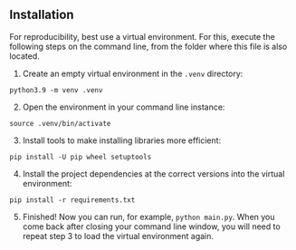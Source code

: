 ## Installation

For reproducibility, best use a virtual environment. For this, execute the following steps on the command line, from the folder where this file is also located.

1. Create an empty virtual environment in the `.venv` directory:

```
python3.9 -m venv .venv
```

2. Open the environment in your command line instance:

```
source .venv/bin/activate
```

3. Install tools to make installing libraries more efficient:

```
pip install -U pip wheel setuptools
```

4. Install the project dependencies at the correct versions into the virtual environment:

```
pip install -r requirements.txt
```

5. Finished! Now you can run, for example, `python main.py`. When you come back after closing your command line window, you will need to repeat step 3 to load the virtual environment again.
